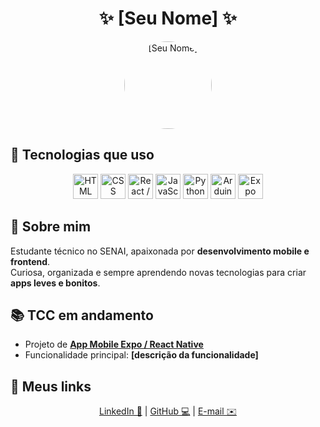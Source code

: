 <h1 align="center">✨ [Seu Nome] ✨</h1>

<p align="center">
  <img src="URL_DA_SUA_FOTO_GITHUB" alt="[Seu Nome]" width="140" style="border-radius: 50%;" />
</p>

## 🌸 Tecnologias que uso
<p align="center">
  <img src="https://cdn.jsdelivr.net/gh/devicons/devicon/icons/html5/html5-original.svg" width="40" title="HTML" />
  <img src="https://cdn.jsdelivr.net/gh/devicons/devicon/icons/css3/css3-original.svg" width="40" title="CSS" />
  <img src="https://cdn.jsdelivr.net/gh/devicons/devicon/icons/react/react-original.svg" width="40" title="React / Expo" />
  <img src="https://cdn.jsdelivr.net/gh/devicons/devicon/icons/javascript/javascript-original.svg" width="40" title="JavaScript" />
  <img src="https://cdn.jsdelivr.net/gh/devicons/devicon/icons/python/python-original.svg" width="40" title="Python" />
  <img src="https://cdn.jsdelivr.net/gh/devicons/devicon/icons/arduino/arduino-original.svg" width="40" title="Arduino" />
  <img src="https://cdn.jsdelivr.net/gh/devicons/devicon/icons/expo/expo-original.svg" width="40" title="Expo" />
</p>

## 💖 Sobre mim
Estudante técnico no SENAI, apaixonada por **desenvolvimento mobile e frontend**.  
Curiosa, organizada e sempre aprendendo novas tecnologias para criar **apps leves e bonitos**.

## 📚 TCC em andamento
- Projeto de **[App Mobile Expo / React Native](link)**  
- Funcionalidade principal: **[descrição da funcionalidade]**  

## 🔗 Meus links
<p align="center">
  <a href="https://www.linkedin.com/in/seu-linkedin">LinkedIn 💌</a> | 
  <a href="https://github.com/seu-usuario">GitHub 💻</a> | 
  <a href="mailto:seuemail@email.com">E-mail ✉️</a>
</p>
